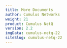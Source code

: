 ```yaml
---
title: More Documents
author: Cumulus Networks
weight: 21
product: Cumulus NetQ
version: 2.2
imgData: cumulus-netq-22
siteSlug: cumulus-netq-22
---
```

